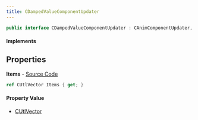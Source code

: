 ```yaml
---
title: CDampedValueComponentUpdater
---
```


```csharp
public interface CDampedValueComponentUpdater : CAnimComponentUpdater, ISchemaClass<CAnimComponentUpdater>, ISchemaClass<CDampedValueComponentUpdater>, ISchemaField, ISchemaClass, INativeHandle
```

#### Implements

## Properties

**Items** - [Source Code](https://github.com/swiftly-solution/swiftlys2/blob/master/managed/src/SwiftlyS2.Generated/Schemas/Interfaces/CDampedValueComponentUpdater.cs#L17)

```csharp
ref CUtlVector Items { get; }
```

#### Property Value

- [CUtlVector](/docs/api/shared/natives/cutlvector)

